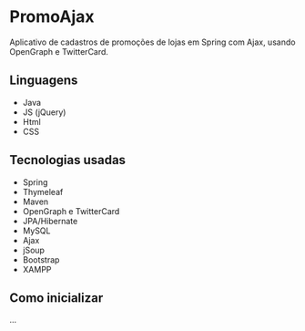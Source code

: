 # PromoAjax
Aplicativo de cadastros de promoções de lojas em Spring com Ajax, usando OpenGraph e TwitterCard.<br/>

## Linguagens
* Java<br/>
* JS (jQuery)<br/>
* Html<br/>
* CSS<br/>

## Tecnologias usadas
* Spring<br/>
* Thymeleaf<br/>
* Maven<br/>
* OpenGraph e TwitterCard<br/>
* JPA/Hibernate<br/>
* MySQL<br/>
* Ajax<br/>
* jSoup<br/>
* Bootstrap<br/>
* XAMPP<br/>

## Como inicializar
...
